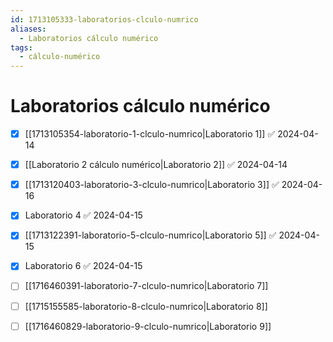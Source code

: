 ```yaml
---
id: 1713105333-laboratorios-clculo-numrico
aliases:
  - Laboratorios cálculo numérico
tags:
  - cálculo-numérico
---
```


# Laboratorios cálculo numérico

- [x] [[1713105354-laboratorio-1-clculo-numrico|Laboratorio 1]] ✅ 2024-04-14
- [x] [[Laboratorio 2 cálculo numérico|Laboratorio 2]] ✅ 2024-04-14
- [x] [[1713120403-laboratorio-3-clculo-numrico|Laboratorio 3]] ✅ 2024-04-16
- [x] Laboratorio 4 ✅ 2024-04-15
- [x] [[1713122391-laboratorio-5-clculo-numrico|Laboratorio 5]] ✅ 2024-04-15
- [x] Laboratorio 6 ✅ 2024-04-15

- [ ] [[1716460391-laboratorio-7-clculo-numrico|Laboratorio 7]]
- [ ] [[1715155585-laboratorio-8-clculo-numrico|Laboratorio 8]]
- [ ] [[1716460829-laboratorio-9-clculo-numrico|Laboratorio 9]]
